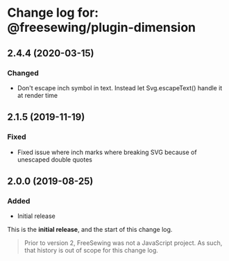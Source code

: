 # Change log for: @freesewing/plugin-dimension

## 2.4.4 (2020-03-15)

### Changed

- Don't escape inch symbol in text. Instead let Svg.escapeText() handle it at render time

## 2.1.5 (2019-11-19)

### Fixed

- Fixed issue where inch marks where breaking SVG because of unescaped double quotes

## 2.0.0 (2019-08-25)

### Added

- Initial release

This is the **initial release**, and the start of this change log.

> Prior to version 2, FreeSewing was not a JavaScript project.
> As such, that history is out of scope for this change log.
